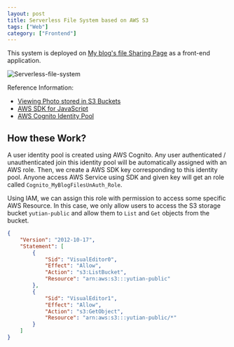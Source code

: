 ```yaml
---
layout: post
title: Serverless File System based on AWS S3
tags: ["Web"]
category: ["Frontend"]
---
```


This system is deployed on [My blog's file Sharing Page]({{site.baseurl}}/files.html) as a front-end application.

![Serverless-file-system](https://markdown-img-1304853431.file.myqcloud.com/20220119171645.jpg)

Reference Information:

* [Viewing Photo stored in S3 Buckets](https://docs.aws.amazon.com/sdk-for-javascript/v2/developer-guide/s3-example-photos-view.html)
* [AWS SDK for JavaScript](https://docs.aws.amazon.com/sdk-for-javascript/v3/developer-guide/welcome.html)
* [AWS Cognito Identity Pool](https://docs.aws.amazon.com/sdk-for-javascript/v2/developer-guide/getting-started-browser.html#getting-started-browser-create-identity-pool)

## How these Work?

A user identity pool is created using AWS Cognito. Any user authenticated / unauthenticated join this identity pool will be automatically assigned with an AWS role. Then, we create a AWS SDK key corresponding to this identity pool. Anyone access AWS Service using SDK and given key will get an role called `Cognito_MyBlogFilesUnAuth_Role`.

Using IAM, we can assign this role with permission to access some specific AWS Resource. In this case, we only allow users to access the S3 storage bucket `yutian-public` and allow them to `List` and `Get` objects from the bucket.

```json
{
    "Version": "2012-10-17",
    "Statement": [
        {
            "Sid": "VisualEditor0",
            "Effect": "Allow",
            "Action": "s3:ListBucket",
            "Resource": "arn:aws:s3:::yutian-public"
        },
        {
            "Sid": "VisualEditor1",
            "Effect": "Allow",
            "Action": "s3:GetObject",
            "Resource": "arn:aws:s3:::yutian-public/*"
        }
    ]
}
```


